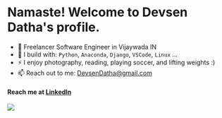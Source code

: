 # Namaste! Welcome to Devsen Datha's profile.

- 🏢 Freelancer Software Engineer  in Vijaywada IN
- 🧰 I build with: `Python`, `Anaconda`, `Django`, `VSCode`, `Linux` ...
- ⚡ I enjoy photography, reading, playing soccer, and lifting weights :)
- 📫 Reach out to me: DevsenDatha@gmail.com

#### Reach me at [LinkedIn](www.linkedin.com/in/devsendatha/)

<img src="https://github-readme-stats.vercel.app/api?username=Devsendatha&&show_icons=true&title_color=ffffff&icon_color=000000&text_color=daf7dc&bg_color=FF8F00">
